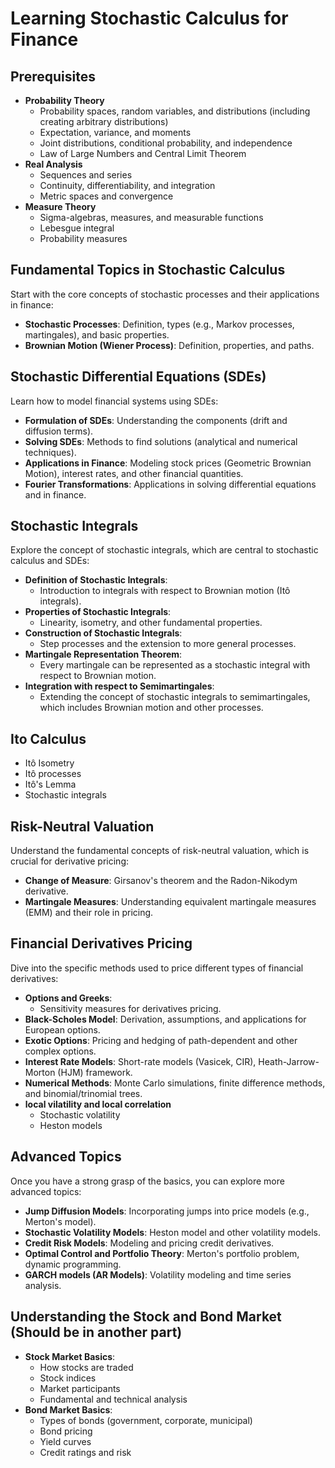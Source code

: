 # Learning Stochastic Calculus for Finance

## Prerequisites
- **Probability Theory**
  - Probability spaces, random variables, and distributions (including creating arbitrary distributions)
  - Expectation, variance, and moments
  - Joint distributions, conditional probability, and independence
  - Law of Large Numbers and Central Limit Theorem
- **Real Analysis**
  - Sequences and series
  - Continuity, differentiability, and integration
  - Metric spaces and convergence
- **Measure Theory**
  - Sigma-algebras, measures, and measurable functions
  - Lebesgue integral
  - Probability measures

## Fundamental Topics in Stochastic Calculus
Start with the core concepts of stochastic processes and their applications in finance:
- **Stochastic Processes**: Definition, types (e.g., Markov processes, martingales), and basic properties.
- **Brownian Motion (Wiener Process)**: Definition, properties, and paths.

## Stochastic Differential Equations (SDEs)
Learn how to model financial systems using SDEs:
- **Formulation of SDEs**: Understanding the components (drift and diffusion terms).
- **Solving SDEs**: Methods to find solutions (analytical and numerical techniques).
- **Applications in Finance**: Modeling stock prices (Geometric Brownian Motion), interest rates, and other financial quantities.
- **Fourier Transformations**: Applications in solving differential equations and in finance.

## Stochastic Integrals
Explore the concept of stochastic integrals, which are central to stochastic calculus and SDEs:
- **Definition of Stochastic Integrals**: 
  - Introduction to integrals with respect to Brownian motion (Itô integrals).
- **Properties of Stochastic Integrals**: 
  - Linearity, isometry, and other fundamental properties.
- **Construction of Stochastic Integrals**: 
  - Step processes and the extension to more general processes.
- **Martingale Representation Theorem**: 
  - Every martingale can be represented as a stochastic integral with respect to Brownian motion.
- **Integration with respect to Semimartingales**: 
  - Extending the concept of stochastic integrals to semimartingales, which includes Brownian motion and other processes.


## Ito Calculus
- Itô Isometry
- Itô processes
- Itô's Lemma
- Stochastic integrals

## Risk-Neutral Valuation
Understand the fundamental concepts of risk-neutral valuation, which is crucial for derivative pricing:
- **Change of Measure**: Girsanov's theorem and the Radon-Nikodym derivative.
- **Martingale Measures**: Understanding equivalent martingale measures (EMM) and their role in pricing.

## Financial Derivatives Pricing
Dive into the specific methods used to price different types of financial derivatives:
- **Options and Greeks**:
  - Sensitivity measures for derivatives pricing.
- **Black-Scholes Model**: Derivation, assumptions, and applications for European options.
- **Exotic Options**: Pricing and hedging of path-dependent and other complex options.
- **Interest Rate Models**: Short-rate models (Vasicek, CIR), Heath-Jarrow-Morton (HJM) framework.
- **Numerical Methods**: Monte Carlo simulations, finite difference methods, and binomial/trinomial trees.
- **local vilatility and local correlation**
  - Stochastic volatility
  - Heston models
    
## Advanced Topics
Once you have a strong grasp of the basics, you can explore more advanced topics:
- **Jump Diffusion Models**: Incorporating jumps into price models (e.g., Merton's model).
- **Stochastic Volatility Models**: Heston model and other volatility models.
- **Credit Risk Models**: Modeling and pricing credit derivatives.
- **Optimal Control and Portfolio Theory**: Merton's portfolio problem, dynamic programming.
- **GARCH models (AR Models)**: Volatility modeling and time series analysis.

## Understanding the Stock and Bond Market (Should be in another part)
- **Stock Market Basics**: 
  - How stocks are traded
  - Stock indices
  - Market participants
  - Fundamental and technical analysis
- **Bond Market Basics**:
  - Types of bonds (government, corporate, municipal)
  - Bond pricing
  - Yield curves
  - Credit ratings and risk



